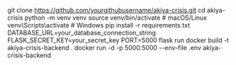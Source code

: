 git clone https://github.com/yourgithubusername/akiya-crisis.git
cd akiya-crisis
python -m venv venv
source venv/bin/activate  # macOS/Linux
venv\Scripts\activate     # Windows
pip install -r requirements.txt
DATABASE_URL=your_database_connection_string
FLASK_SECRET_KEY=your_secret_key
PORT=5000
flask run
docker build -t akiya-crisis-backend .
docker run -d -p 5000:5000 --env-file .env akiya-crisis-backend
